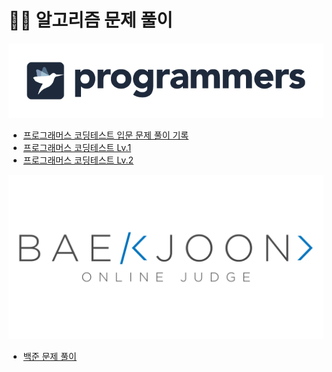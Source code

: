 # 👨‍💻 알고리즘 문제 풀이

<p align="center">
    <img src="/img/programmers-logo-dark.png"/>
</p>

- [프로그래머스 코딩테스트 입문 문제 풀이 기록](https://github.com/MrKeeplearning/algorithm/blob/main/src/main/java/programmers/beginners/README.md)
- [프로그래머스 코딩테스트 Lv.1](https://github.com/MrKeeplearning/algorithm/blob/main/src/main/java/programmers/lv1/README.md)
- [프로그래머스 코딩테스트 Lv.2](https://github.com/MrKeeplearning/algorithm/blob/main/src/main/java/programmers/lv2/README.md)

<p align="center">
    <img src="/img/boj-og.png" width="600"/>
</p>

- [백준 문제 풀이]()